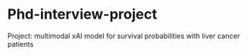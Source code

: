 # Phd-interview-project  
Project: multimodal xAI model for survival probabilities with liver cancer patients
